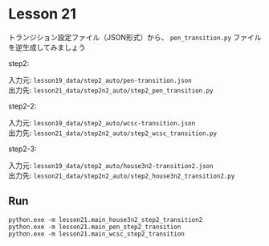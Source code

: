 # Lesson 21

トランジション設定ファイル（JSON形式）から、 `pen_transition.py` ファイルを逆生成してみましょう  

step2:  

入力元: `lesson19_data/step2_auto/pen-transition.json`  
出力先: `lesson21_data/step2n2_auto/step2_pen_transition.py`  

step2-2:  

入力元: `lesson19_data/step2_auto/wcsc-transition.json`  
出力先: `lesson21_data/step2n2_auto/step2_wcsc_transition.py`  

step2-3:  

入力元: `lesson19_data/step2_auto/house3n2-transition2.json`  
出力先: `lesson21_data/step2n2_auto/step2_house3n2_transition2.py`  

## Run

```shell
python.exe -m lesson21.main_house3n2_step2_transition2
python.exe -m lesson21.main_pen_step2_transition
python.exe -m lesson21.main_wcsc_step2_transition
```
